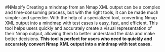 #NMapify
Creating a mindmap from an Nmap XML output can be a complex and time-consuming process, but with the right tools, it can be made much simpler and speedier. 
With the help of a specialized tool, converting Nmap XML output into a mindmap with test cases is easy, fast, and efficient. 
This tool helps users quickly and accurately create a visual representation of their Nmap output, allowing them to better understand the data and make better decisions. 
__This tool is perfect for users who need to quickly and accurately convert Nmap XML output into a mindmap with test cases.__

